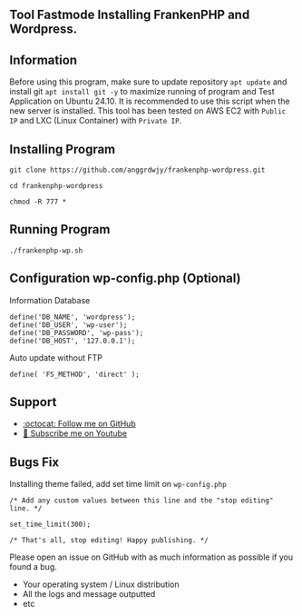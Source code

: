 ## Tool Fastmode Installing FrankenPHP and Wordpress.

## Information

Before using this program, make sure to update repository `apt update` and install git `apt install git -y` to maximize running of program and Test Application on Ubuntu 24.10. It is recommended to use this script when the new server is installed. This tool has been tested on AWS EC2 with `Public IP` and LXC (Linux Container) with `Private IP`.
  
## Installing Program
```
git clone https://github.com/anggrdwjy/frankenphp-wordpress.git
```
```
cd frankenphp-wordpress
```
```
chmod -R 777 *
```

## Running Program
```
./frankenphp-wp.sh
```

## Configuration wp-config.php (Optional)
Information Database
```
define('DB_NAME', 'wordpress');
define('DB_USER', 'wp-user');
define('DB_PASSWORD', 'wp-pass');
define('DB_HOST', '127.0.0.1');
```
Auto update without FTP 
```
define( 'FS_METHOD', 'direct' );
```

## Support

* [:octocat: Follow me on GitHub](https://github.com/anggrdwjy)
* [🔔 Subscribe me on Youtube](https://www.youtube.com/@anggarda.wijaya)


## Bugs Fix

Installing theme failed, add set time limit on `wp-config.php`
```
/* Add any custom values between this line and the "stop editing" line. */

set_time_limit(300);

/* That's all, stop editing! Happy publishing. */
```

Please open an issue on GitHub with as much information as possible if you found a bug.
* Your operating system / Linux distribution
* All the logs and message outputted
* etc
